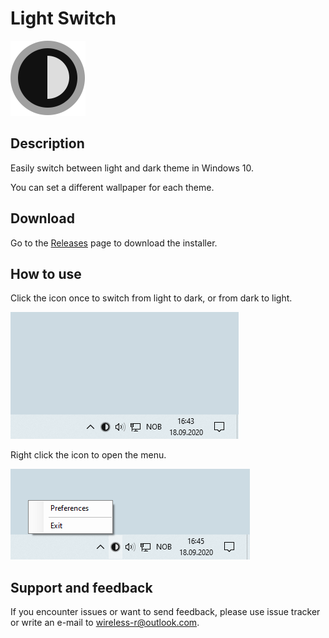 ﻿# Light Switch

![Icon](Readme/Icon.png)

## Description

Easily switch between light and dark theme in Windows 10.

You can set a different wallpaper for each theme.

## Download

Go to the [Releases](https://github.com/wireless-r/Light-Switch/releases) page to download the installer.

## How to use

Click the icon once to switch from light to dark, or from dark to light.

![Screenshot](Readme/Screen.gif)

Right click the icon to open the menu.

![Screenshot](Readme/Preferences.png)

## Support and feedback

If you encounter issues or want to send feedback, please use issue tracker or write an e-mail to wireless-r@outlook.com.
